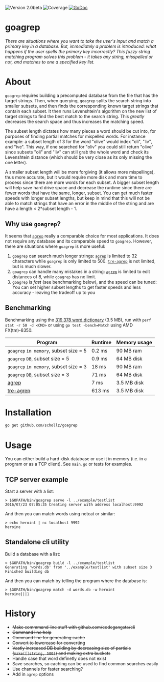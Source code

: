 ![Version 2.0beta](https://img.shields.io/badge/version-2.0beta-brightgreen.svg?version=flat-square) ![Coverage](https://img.shields.io/badge/coverage-78%25-orange.svg) [![GoDoc](https://godoc.org/github.com/schollz/goagrep/goagrep?status.svg)](https://godoc.org/github.com/schollz/goagrep/goagrep)

# goagrep

<!-- ![Big Fuzz Mascot](http://ecx.images-amazon.com/images/I/417W-2NwzpL._SX355_.jpg) -->

 _There are situations where you want to take the user's input and match a primary key in a database. But, immediately a problem is introduced: what happens if the user spells the primary key incorrectly? This fuzzy string matching program solves this problem - it takes any string, misspelled or not, and matches to one a specified key list._

# About

`goagrep` requires building a precomputed database from the file that has the target strings. Then, when querying, `goagrep` splits the search string into smaller subsets, and then finds the corresponding known target strings that contain each subset. It then runs Levenshtein's algorithm on the new list of target strings to find the best match to the search string. This _greatly_ decreases the search space and thus increases the matching speed.

The subset length dictates how many pieces a word should be cut into, for purposes of finding partial matches for mispelled words. For instance example: a subset length of 3 for the word "olive" would index "oli", "liv", and "ive". This way, if one searched for "oliv" you could still return "olive" since subsets "oli" and "liv" can still grab the whole word and check its Levenshtein distance (which should be very close as its only missing the one letter).

A smaller subset length will be more forgiving (it allows more mispellings), thus more accurate, but it would require more disk and more time to process since there are more words for each subset. A bigger subset length will help save hard drive space and decrease the runtime since there are fewer words that have the same, longer, subset. You can get much faster speeds with longer subset lengths, but keep in mind that this will not be able to match strings that have an error in the middle of the string and are have a length < 2*subset length - 1.

## Why use `goagrep`?

It seems that [`agrep`](https://github.com/Wikinaut/agrep) really a comparable choice for most applications. It does not require any database and its comparable speed to `goagrep`. However, there are situations where `goagrep` is more useful:

1. `goagrep` can search much longer strings: [`agrep`](https://github.com/Wikinaut/agrep) is limited to 32 characters while `goagrep` is only limited to 500\. [`tre-agrep`](http://laurikari.net/tre/download/) is not limited, but is much slower.
2. `goagrep` can handle many mistakes in a string: [`agrep`](https://github.com/Wikinaut/agrep) is limited to edit distances of 8, while `goagrep` has no limit.
3. `goagrep` is _fast_ (see benchmarking below), and the speed can be tuned: You can set higher subset lengths to get faster speeds and less accuracy - leaving the tradeoff up to you

## Benchmarking

Benchmarking using the [319,378 word dictionary](http://www.md5this.com/tools/wordlists.html) (3.5 MB), run with `perf stat -r 50 -d <CMD>` or using `go test -bench=Match` using AMD FX(tm)-8350.

Program                                         | Runtime | Memory usage
----------------------------------------------- | ------- | ------------
`goagrep` `in memory`, subset size = 5     | 0.2 ms  | 90 MB ram
`goagrep` `DB`, subset size = 5            | 0.9 ms    | 64 MB disk
`goagrep` `in memory`, subset size = 3     | 18 ms   | 90 MB ram
`goagrep` `DB`, subset size = 3            | 71 ms   | 64 MB disk
[agrep](https://github.com/Wikinaut/agrep)      | 7 ms    | 3.5 MB disk
[tre-agrep](http://laurikari.net/tre/download/) | 613 ms  | 3.5 MB disk

# Installation

```bash
go get github.com/schollz/goagrep
```

# Usage

You can either build a hard-disk database or use it in memory (i.e. in a program or as a TCP client). See `main.go` or tests for examples.

## TCP server example

Start a server with a list:

```
> $GOPATH/bin/goagrep serve -l ../example/testlist
2016/07/23 07:05:35 Creating server with address localhost:9992
```

And then you can match words using netcat or similar:

```
> echo heroint | nc localhost 9992
heroine
```


## Standalone cli utility

Build a database with a list:

```
> $GOPATH/bin/goagrep build -l ../example/testlist
Generating 'words.db' from '../example/testlist' with subset size 3
Finished building db
```

And then you can match by telling the program where the database is:

```
> $GOPATH/bin/goagrep match -d words.db -w heroint
heroine|||1
```


# History

- ~~Make commmand line stuff with github.com/codegangsta/cli~~
- ~~Command line help~~
- ~~Command line for generating cache~~
- ~~Convert to lowercase for converting~~
- ~~Vastly increased DB building by decreasing size of partials (`make([]string, 500)`) and making extra buckets~~
- Handle case that word definetly does not exist
- Save searches, so caching can be used to find common searches easily
- Use channels for faster searching?
- Add in `agrep` options
